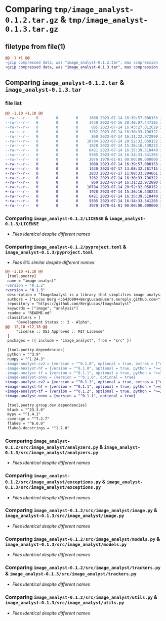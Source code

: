 # Comparing `tmp/image_analyst-0.1.2.tar.gz` & `tmp/image_analyst-0.1.3.tar.gz`

## filetype from file(1)

```diff
@@ -1 +1 @@
-gzip compressed data, was "image_analyst-0.1.2.tar", max compression
+gzip compressed data, was "image_analyst-0.1.3.tar", max compression
```

## Comparing `image_analyst-0.1.2.tar` & `image_analyst-0.1.3.tar`

### file list

```diff
@@ -1,10 +1,10 @@
--rw-r--r--   0        0        0     1088 2023-07-14 16:39:57.000153 image_analyst-0.1.2/LICENSE
--rw-r--r--   0        0        0     1430 2023-07-16 20:40:07.447385 image_analyst-0.1.2/pyproject.toml
--rw-r--r--   0        0        0      885 2023-07-14 16:43:27.012629 image_analyst-0.1.2/README.md
--rw-r--r--   0        0        0     3262 2023-07-14 16:30:33.796322 image_analyst-0.1.2/src/image_analyst/analyzers.py
--rw-r--r--   0        0        0      860 2023-07-14 16:31:22.972890 image_analyst-0.1.2/src/image_analyst/exceptions.py
--rw-r--r--   0        0        0    10784 2023-07-14 20:52:32.058152 image_analyst-0.1.2/src/image_analyst/image.py
--rw-r--r--   0        0        0     1928 2023-07-14 15:36:16.430223 image_analyst-0.1.2/src/image_analyst/models.py
--rw-r--r--   0        0        0     6421 2023-07-14 16:35:39.510440 image_analyst-0.1.2/src/image_analyst/trackers.py
--rw-r--r--   0        0        0     5505 2023-07-14 16:34:33.341203 image_analyst-0.1.2/src/image_analyst/utils.py
--rw-r--r--   0        0        0     2076 1970-01-01 00:00:00.000000 image_analyst-0.1.2/PKG-INFO
+-rw-r--r--   0        0        0     1088 2023-07-14 16:39:57.000153 image_analyst-0.1.3/LICENSE
+-rw-r--r--   0        0        0     1430 2023-07-17 13:08:32.781715 image_analyst-0.1.3/pyproject.toml
+-rw-r--r--   0        0        0     2833 2023-07-17 11:08:33.804661 image_analyst-0.1.3/README.md
+-rw-r--r--   0        0        0     3262 2023-07-14 16:30:33.796322 image_analyst-0.1.3/src/image_analyst/analyzers.py
+-rw-r--r--   0        0        0      860 2023-07-14 16:31:22.972890 image_analyst-0.1.3/src/image_analyst/exceptions.py
+-rw-r--r--   0        0        0    10784 2023-07-14 20:52:32.058152 image_analyst-0.1.3/src/image_analyst/image.py
+-rw-r--r--   0        0        0     1928 2023-07-14 15:36:16.430223 image_analyst-0.1.3/src/image_analyst/models.py
+-rw-r--r--   0        0        0     6421 2023-07-14 16:35:39.510440 image_analyst-0.1.3/src/image_analyst/trackers.py
+-rw-r--r--   0        0        0     5505 2023-07-14 16:34:33.341203 image_analyst-0.1.3/src/image_analyst/utils.py
+-rw-r--r--   0        0        0     3970 1970-01-01 00:00:00.000000 image_analyst-0.1.3/PKG-INFO
```

### Comparing `image_analyst-0.1.2/LICENSE` & `image_analyst-0.1.3/LICENSE`

 * *Files identical despite different names*

### Comparing `image_analyst-0.1.2/pyproject.toml` & `image_analyst-0.1.3/pyproject.toml`

 * *Files 6% similar despite different names*

```diff
@@ -1,10 +1,10 @@
 [tool.poetry]
 name = "image-analyst"
-version = "0.1.2"
+version = "0.1.3"
 description = "ImageAnalyst is a library that simplifies image analysis."
 authors = ["Lucas Berg <55436804+BergLucas@users.noreply.github.com>"]
 repository = "https://github.com/BergLucas/ImageAnalyst"
 keywords = ["image", "analysis"]
 readme = "README.md"
 classifiers = [
     "Development Status :: 3 - Alpha",
@@ -12,18 +12,18 @@
     "License :: OSI Approved :: MIT License"
 ]
 packages = [{ include = "image_analyst", from = "src" }]
 
 [tool.poetry.dependencies]
 python = "^3.9"
 numpy = "^1.24.3"
-image-analyst-cv2 = {version = "^0.1.0", optional = true, extras = ["cv2"]}
-image-analyst-hf = {version = "^0.1.0", optional = true, python = ">=3.9, <3.12"}
-image-analyst-tf = {version = "^0.1.1", optional = true, python = ">=3.9, <3.12"}
-image-analyst-onnx = {version = "^0.1.0", optional = true}
+image-analyst-cv2 = {version = "^0.1.1", optional = true, extras = ["cv2"]}
+image-analyst-hf = {version = "^0.1.1", optional = true, python = ">=3.9, <3.12"}
+image-analyst-tf = {version = "^0.1.2", optional = true, python = ">=3.9, <3.12"}
+image-analyst-onnx = {version = "^0.1.1", optional = true}
 
 [tool.poetry.group.dev.dependencies]
 black = "^23.3.0"
 mypy = "^1.4.1"
 coverage = "^7.2.7"
 flake8 = "^6.0.0"
 flake8-docstrings = "^1.7.0"
```

### Comparing `image_analyst-0.1.2/src/image_analyst/analyzers.py` & `image_analyst-0.1.3/src/image_analyst/analyzers.py`

 * *Files identical despite different names*

### Comparing `image_analyst-0.1.2/src/image_analyst/exceptions.py` & `image_analyst-0.1.3/src/image_analyst/exceptions.py`

 * *Files identical despite different names*

### Comparing `image_analyst-0.1.2/src/image_analyst/image.py` & `image_analyst-0.1.3/src/image_analyst/image.py`

 * *Files identical despite different names*

### Comparing `image_analyst-0.1.2/src/image_analyst/models.py` & `image_analyst-0.1.3/src/image_analyst/models.py`

 * *Files identical despite different names*

### Comparing `image_analyst-0.1.2/src/image_analyst/trackers.py` & `image_analyst-0.1.3/src/image_analyst/trackers.py`

 * *Files identical despite different names*

### Comparing `image_analyst-0.1.2/src/image_analyst/utils.py` & `image_analyst-0.1.3/src/image_analyst/utils.py`

 * *Files identical despite different names*

